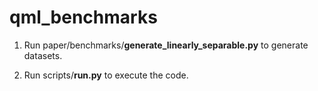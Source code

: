 # qml_benchmarks

1) Run paper/benchmarks/**generate_linearly_separable.py** to generate datasets.

2) Run scripts/**run.py** to execute the code.
